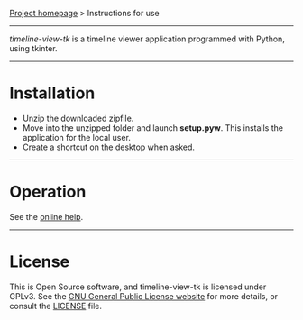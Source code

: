 [Project homepage](https://github.com/peter88213/timeline-view-tk) > Instructions for use

--- 

*timeline-view-tk* is a timeline viewer application programmed with Python, using tkinter.
 
---

# Installation

- Unzip the downloaded zipfile.
- Move into the unzipped folder and launch **setup.pyw**. This installs the application for the local user.
- Create a shortcut on the desktop when asked.

---

# Operation

See the [online help](https://peter88213.github.io/timeline-view-tk/help/).

---

# License

This is Open Source software, and timeline-view-tk is licensed under GPLv3. See the
[GNU General Public License website](https://www.gnu.org/licenses/gpl-3.0.en.html) for more
details, or consult the [LICENSE](https://github.com/peter88213/nv_tlview/blob/main/LICENSE) file.
